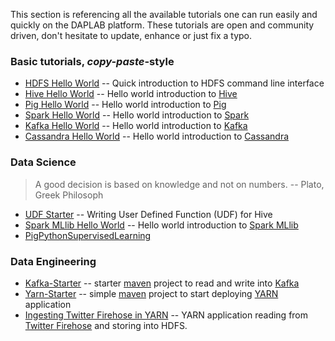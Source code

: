 
This section is referencing all the available tutorials one can run
easily and quickly on the DAPLAB platform. These tutorials are open and
community driven, don't hesitate to update, enhance or just fix a typo.

### Basic tutorials, *copy-paste*-style

- [HDFS Hello World](tutorial_hdfs.md) -- Quick introduction to HDFS command line interface
- [Hive Hello World](tutorial_hive.md) -- Hello world introduction to [Hive](https://hive.apache.org/)
- [Pig Hello World](tutorial_pig.md) -- Hello world introduction to [Pig](https://pig.apache.org/)
- [Spark Hello World](tutorial_spark.md) -- Hello world introduction to [Spark](https://spark.apache.org/)
- [Kafka Hello World](tutorial_kafka.md) -- Hello world introduction to [Kafka](https://kafka.apache.org/)
- [Cassandra Hello World](tutorial_cassandra.md) -- Hello world introduction to [Cassandra](https://cassandra.apache.org/)

### Data Science

> A good decision is based on knowledge and not on numbers. -- Plato, Greek Philosoph

- [UDF Starter](tutorial_hive_udf.md) -- Writing User Defined Function (UDF) for Hive
- [Spark MLlib Hello World](tutorial_spark_mllib.md) -- Hello world introduction to [Spark MLlib](https://spark.apache.org/docs/latest/mllib-guide.html)
- [PigPythonSupervisedLearning]()

### Data Engineering

- [Kafka-Starter](https://github.com/daplab/kafka-starter) -- starter [maven](https://maven.apache.org/) 
  project to read and write into [Kafka](https://kafka.apache.org/)
- [Yarn-Starter](https://github.com/daplab/yarn-starter) -- simple [maven](https://maven.apache.org/)
  project to start deploying [YARN](http://hadoop.apache.org/docs/current/hadoop-yarn/hadoop-yarn-site/YARN.html) application
- [Ingesting Twitter Firehose in YARN](tutorial_twitter_firehose.md) -- YARN application reading from [Twitter Firehose](https://dev.twitter.com/streaming/firehose)
  and storing into HDFS.
  